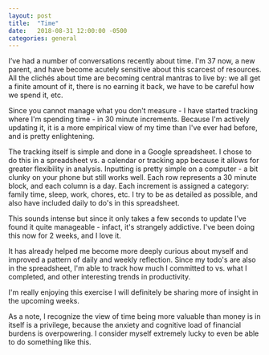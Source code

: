```yaml
---
layout: post
title:  "Time"
date:   2018-08-31 12:00:00 -0500
categories: general
---
```


I’ve had a number of conversations recently about time. I'm 37 now, a new parent, and have become acutely sensitive about this scarcest of resources. All the clichés about time are becoming central mantras to live by: we all get a finite amount of it, there is no earning it back, we have to be careful how we spend it, etc.

Since you cannot manage what you don't measure - I have started tracking where I'm spending time - in 30 minute increments. Because I'm actively updating it, it is a more empirical view of my time than I've ever had before, and is pretty enlightening.

The tracking itself is simple and done in a Google spreadsheet. I chose to do this in a spreadsheet vs. a calendar or tracking app because it allows for greater flexibility in analysis. Inputting is pretty simple on a computer - a bit clunky on your phone but still works well. Each row represents a 30 minute block, and each column is a day. Each increment is assigned a category: family time, sleep, work, chores, etc. I try to be as detailed as possible, and also have included daily to do's in this spreadsheet.  

This sounds intense but since it only takes a few seconds to update I’ve found it quite manageable - infact, it's strangely addictive. I've been doing this now for 2 weeks, and I love it.

It has already helped me become more deeply curious about myself and improved a pattern of daily and weekly reflection.  Since my todo's are also in the spreadsheet, I'm able to track how much I committed to vs. what I completed, and other interesting trends in productivity.  

I'm really enjoying this exercise I will definitely be sharing more of insight in the upcoming weeks. 

As a note, I recognize the view of time being more valuable than money is in itself is a privilege, because the anxiety and cognitive load of financial burdens is overpowering. I consider myself extremely lucky to even be able to do something like this.